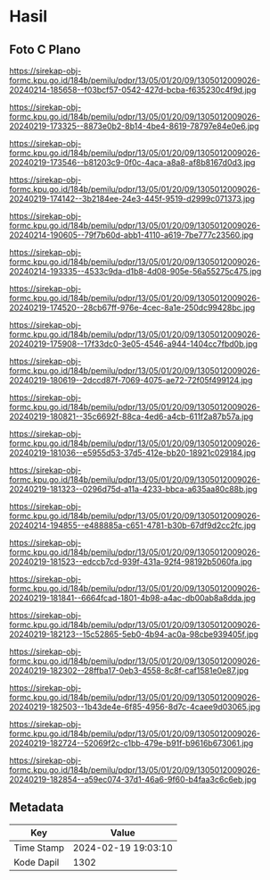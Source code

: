 # Hasil

## Foto C Plano

https://sirekap-obj-formc.kpu.go.id/184b/pemilu/pdpr/13/05/01/20/09/1305012009026-20240214-185658--f03bcf57-0542-427d-bcba-f635230c4f9d.jpg

https://sirekap-obj-formc.kpu.go.id/184b/pemilu/pdpr/13/05/01/20/09/1305012009026-20240219-173325--8873e0b2-8b14-4be4-8619-78797e84e0e6.jpg

https://sirekap-obj-formc.kpu.go.id/184b/pemilu/pdpr/13/05/01/20/09/1305012009026-20240219-173546--b81203c9-0f0c-4aca-a8a8-af8b8167d0d3.jpg

https://sirekap-obj-formc.kpu.go.id/184b/pemilu/pdpr/13/05/01/20/09/1305012009026-20240219-174142--3b2184ee-24e3-445f-9519-d2999c071373.jpg

https://sirekap-obj-formc.kpu.go.id/184b/pemilu/pdpr/13/05/01/20/09/1305012009026-20240214-190605--79f7b60d-abb1-4110-a619-7be777c23560.jpg

https://sirekap-obj-formc.kpu.go.id/184b/pemilu/pdpr/13/05/01/20/09/1305012009026-20240214-193335--4533c9da-d1b8-4d08-905e-56a55275c475.jpg

https://sirekap-obj-formc.kpu.go.id/184b/pemilu/pdpr/13/05/01/20/09/1305012009026-20240219-174520--28cb67ff-976e-4cec-8a1e-250dc99428bc.jpg

https://sirekap-obj-formc.kpu.go.id/184b/pemilu/pdpr/13/05/01/20/09/1305012009026-20240219-175908--17f33dc0-3e05-4546-a944-1404cc7fbd0b.jpg

https://sirekap-obj-formc.kpu.go.id/184b/pemilu/pdpr/13/05/01/20/09/1305012009026-20240219-180619--2dccd87f-7069-4075-ae72-72f05f499124.jpg

https://sirekap-obj-formc.kpu.go.id/184b/pemilu/pdpr/13/05/01/20/09/1305012009026-20240219-180821--35c6692f-88ca-4ed6-a4cb-611f2a87b57a.jpg

https://sirekap-obj-formc.kpu.go.id/184b/pemilu/pdpr/13/05/01/20/09/1305012009026-20240219-181036--e5955d53-37d5-412e-bb20-18921c029184.jpg

https://sirekap-obj-formc.kpu.go.id/184b/pemilu/pdpr/13/05/01/20/09/1305012009026-20240219-181323--0296d75d-a11a-4233-bbca-a635aa80c88b.jpg

https://sirekap-obj-formc.kpu.go.id/184b/pemilu/pdpr/13/05/01/20/09/1305012009026-20240214-194855--e488885a-c651-4781-b30b-67df9d2cc2fc.jpg

https://sirekap-obj-formc.kpu.go.id/184b/pemilu/pdpr/13/05/01/20/09/1305012009026-20240219-181523--edccb7cd-939f-431a-92f4-98192b5060fa.jpg

https://sirekap-obj-formc.kpu.go.id/184b/pemilu/pdpr/13/05/01/20/09/1305012009026-20240219-181841--6664fcad-1801-4b98-a4ac-db00ab8a8dda.jpg

https://sirekap-obj-formc.kpu.go.id/184b/pemilu/pdpr/13/05/01/20/09/1305012009026-20240219-182123--15c52865-5eb0-4b94-ac0a-98cbe939405f.jpg

https://sirekap-obj-formc.kpu.go.id/184b/pemilu/pdpr/13/05/01/20/09/1305012009026-20240219-182302--28ffba17-0eb3-4558-8c8f-caf1581e0e87.jpg

https://sirekap-obj-formc.kpu.go.id/184b/pemilu/pdpr/13/05/01/20/09/1305012009026-20240219-182503--1b43de4e-6f85-4956-8d7c-4caee9d03065.jpg

https://sirekap-obj-formc.kpu.go.id/184b/pemilu/pdpr/13/05/01/20/09/1305012009026-20240219-182724--52069f2c-c1bb-479e-b91f-b9616b673061.jpg

https://sirekap-obj-formc.kpu.go.id/184b/pemilu/pdpr/13/05/01/20/09/1305012009026-20240219-182854--a59ec074-37d1-46a6-9f60-b4faa3c6c6eb.jpg


## Metadata

| Key        | Value               |
| ---------- | ------------------- |
| Time Stamp | 2024-02-19 19:03:10 |
| Kode Dapil | 1302                |



